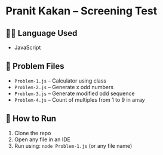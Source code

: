 # Pranit Kakan – Screening Test

## 🧑‍💻 Language Used
- JavaScript

## 📂 Problem Files
- `Problem-1.js` – Calculator using class
- `Problem-2.js` – Generate x odd numbers
- `Problem-3.js` – Generate modified odd sequence
- `Problem-4.js` – Count of multiples from 1 to 9 in array

## 🚀 How to Run
1. Clone the repo
2. Open any file in an IDE
3. Run using: `node Problem-1.js` (or any file name)
